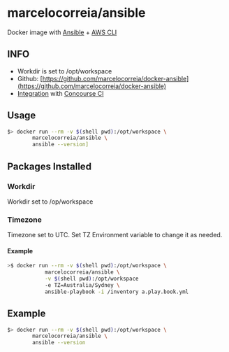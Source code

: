 # marcelocorreia/ansible

Docker image with [Ansible](http://docs.ansible.com) + [AWS CLI](https://aws.amazon.com/cli/)

## INFO
- Workdir is set to /opt/workspace
- Github: [https://github.com/marcelocorreia/docker-ansible](https://github.com/marcelocorreia/docker-ansible)
- [Integration](#) with [Concourse CI](http://concourse.ci/) 
 
## Usage
```bash
$> docker run --rm -v $(shell pwd):/opt/workspace \
   		marcelocorreia/ansible \
   		ansible --version] 
```
## Packages Installed


### Workdir
Workdir set to /op/workspace

### Timezone

Timezone set to UTC.
Set TZ Environment variable to change it as needed.

#### Example

```bash
>$ docker run --rm -v $(shell pwd):/opt/workspace \
      		marcelocorreia/ansible \
      		-v $(shell pwd):/opt/workspace
      		-e TZ=Australia/Sydney \
      		ansible-playbook -i /inventory a.play.book.yml 
```

## Example
```bash
$> docker run --rm -v $(shell pwd):/opt/workspace \
   		marcelocorreia/ansible \
   		ansible --version    		
```
